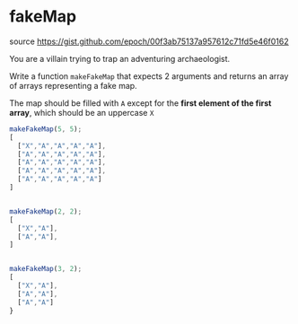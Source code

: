 # fakeMap

source https://gist.github.com/epoch/00f3ab75137a957612c71fd5e46f0162

You are a villain trying to trap an adventuring archaeologist. 

Write a function `makeFakeMap` that expects 2 arguments and returns an array of arrays representing a fake map.  

The map should be filled with `A` except for the **first element of the first array**, which should be an uppercase `X`

```javascript
makeFakeMap(5, 5);
[
  ["X","A","A","A","A"],
  ["A","A","A","A","A"],
  ["A","A","A","A","A"],
  ["A","A","A","A","A"],
  ["A","A","A","A","A"]
]


makeFakeMap(2, 2);
[
  ["X","A"],
  ["A","A"],
]


makeFakeMap(3, 2);
[
  ["X","A"],
  ["A","A"],
  ["A","A"]
}

```
